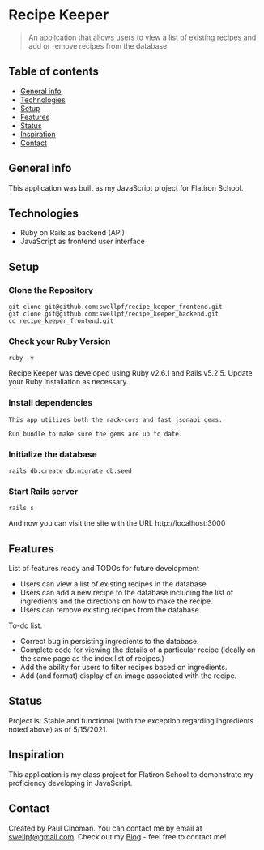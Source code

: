 # Recipe Keeper
> An application that allows users to view a list of existing recipes and add or remove recipes from the database.

## Table of contents
* [General info](#general-info)
* [Technologies](#technologies)
* [Setup](#setup)
* [Features](#features)
* [Status](#status)
* [Inspiration](#inspiration)
* [Contact](#contact)

## General info
This application was built as my JavaScript project for Flatiron School.

## Technologies
* Ruby on Rails as backend (API)
* JavaScript as frontend user interface

## Setup

### Clone the Repository
```
git clone git@github.com:swellpf/recipe_keeper_frontend.git
git clone git@github.com:swellpf/recipe_keeper_backend.git
cd recipe_keeper_frontend.git
```
### Check your Ruby Version
```
ruby -v
```
Recipe Keeper was developed using Ruby v2.6.1 and Rails v5.2.5.  Update your Ruby installation as necessary.

### Install dependencies
```
This app utilizes both the rack-cors and fast_jsonapi gems.

Run bundle to make sure the gems are up to date.
```

### Initialize the database
```
rails db:create db:migrate db:seed
```
### Start Rails server
```
rails s
```
And now you can visit the site with the URL http://localhost:3000

## Features
List of features ready and TODOs for future development
* Users can view a list of existing recipes in the database
* Users can add a new recipe to the database including the list of ingredients and the directions on how to make the recipe.
* Users can remove existing recipes from the database.

To-do list:
* Correct bug in persisting ingredients to the database.
* Complete code for viewing the details of a particular recipe (ideally on the same page as the index list of recipes.)
* Add the ability for users to filter recipes based on ingredients.
* Add (and format) display of an image associated with the recipe.

## Status
Project is: Stable and functional (with the exception regarding ingredients noted above) as of 5/15/2021.

## Inspiration
This application is my class project for Flatiron School to demonstrate my proficiency developing in JavaScript.

## Contact
Created by Paul Cinoman. You can contact me by email at [swellpf@gmail.com](mailto:swellpf@gmail.com). Check out my [Blog](http://www.pconthepc.com) - feel free to contact me!